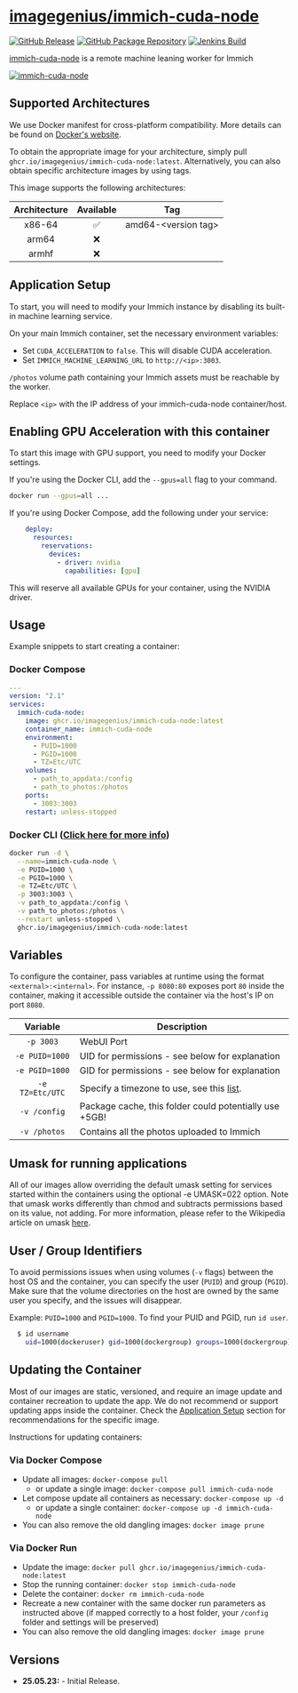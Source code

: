 <!-- DO NOT EDIT THIS FILE MANUALLY  -->

# [imagegenius/immich-cuda-node](https://github.com/imagegenius/docker-immich-cuda-node)

[![GitHub Release](https://img.shields.io/github/release/imagegenius/docker-immich-cuda-node.svg?color=007EC6&labelColor=555555&logoColor=ffffff&style=for-the-badge&logo=github)](https://github.com/imagegenius/docker-immich-cuda-node/releases)
[![GitHub Package Repository](https://shields.io/badge/GitHub%20Package-blue?logo=github&logoColor=ffffff&style=for-the-badge)](https://github.com/imagegenius/docker-immich-cuda-node/packages)
[![Jenkins Build](https://img.shields.io/jenkins/build?labelColor=555555&logoColor=ffffff&style=for-the-badge&jobUrl=https%3A%2F%2Fci.imagegenius.io%2Fjob%2FDocker-Pipeline-Builders%2Fjob%2Fdocker-immich-cuda-node%2Fjob%2Fmain%2F&logo=jenkins)](https://ci.imagegenius.io/job/Docker-Pipeline-Builders/job/docker-immich-cuda-node/job/main/)

[immich-cuda-node](https://github.com/imagegenius/docker-immich-cuda-node) is a remote machine leaning worker for Immich

[![immich-cuda-node](https://avatars.githubusercontent.com/u/121947548?s=200&v=4)](https://github.com/imagegenius/docker-immich-cuda-node)

## Supported Architectures

We use Docker manifest for cross-platform compatibility. More details can be found on [Docker's website](https://github.com/docker/distribution/blob/master/docs/spec/manifest-v2-2.md#manifest-list).

To obtain the appropriate image for your architecture, simply pull `ghcr.io/imagegenius/immich-cuda-node:latest`. Alternatively, you can also obtain specific architecture images by using tags.

This image supports the following architectures:

| Architecture | Available | Tag |
| :----: | :----: | ---- |
| x86-64 | ✅ | amd64-\<version tag\> |
| arm64 | ❌ | |
| armhf | ❌ | |

## Application Setup

To start, you will need to modify your Immich instance by disabling its built-in machine learning service.

On your main Immich container, set the necessary environment variables:

- Set `CUDA_ACCELERATION` to `false`. This will disable CUDA acceleration.
- Set `IMMICH_MACHINE_LEARNING_URL` to `http://<ip>:3003`.

`/photos` volume path containing your Immich assets must be reachable by the worker.

Replace `<ip>` with the IP address of your immich-cuda-node container/host.

## Enabling GPU Acceleration with this container

To start this image with GPU support, you need to modify your Docker settings.

If you're using the Docker CLI, add the `--gpus=all` flag to your command.

```sh
docker run --gpus=all ...
```

If you're using Docker Compose, add the following under your service:

```yaml
    deploy:
      resources:
        reservations:
          devices:
            - driver: nvidia
              capabilities: [gpu]
```

This will reserve all available GPUs for your container, using the NVIDIA driver.

## Usage

Example snippets to start creating a container:

### Docker Compose

```yaml
---
version: "2.1"
services:
  immich-cuda-node:
    image: ghcr.io/imagegenius/immich-cuda-node:latest
    container_name: immich-cuda-node
    environment:
      - PUID=1000
      - PGID=1000
      - TZ=Etc/UTC
    volumes:
      - path_to_appdata:/config
      - path_to_photos:/photos
    ports:
      - 3003:3003
    restart: unless-stopped
```

### Docker CLI ([Click here for more info](https://docs.docker.com/engine/reference/commandline/cli/))

```bash
docker run -d \
  --name=immich-cuda-node \
  -e PUID=1000 \
  -e PGID=1000 \
  -e TZ=Etc/UTC \
  -p 3003:3003 \
  -v path_to_appdata:/config \
  -v path_to_photos:/photos \
  --restart unless-stopped \
  ghcr.io/imagegenius/immich-cuda-node:latest

```

## Variables

To configure the container, pass variables at runtime using the format `<external>:<internal>`. For instance, `-p 8080:80` exposes port `80` inside the container, making it accessible outside the container via the host's IP on port `8080`.

| Variable | Description |
| :----: | --- |
| `-p 3003` | WebUI Port |
| `-e PUID=1000` | UID for permissions - see below for explanation |
| `-e PGID=1000` | GID for permissions - see below for explanation |
| `-e TZ=Etc/UTC` | Specify a timezone to use, see this [list](https://en.wikipedia.org/wiki/List_of_tz_database_time_zones#List). |
| `-v /config` | Package cache, this folder could potentially use +5GB! |
| `-v /photos` | Contains all the photos uploaded to Immich |

## Umask for running applications

All of our images allow overriding the default umask setting for services started within the containers using the optional -e UMASK=022 option. Note that umask works differently than chmod and subtracts permissions based on its value, not adding. For more information, please refer to the Wikipedia article on umask [here](https://en.wikipedia.org/wiki/Umask).

## User / Group Identifiers

To avoid permissions issues when using volumes (`-v` flags) between the host OS and the container, you can specify the user (`PUID`) and group (`PGID`). Make sure that the volume directories on the host are owned by the same user you specify, and the issues will disappear.

Example: `PUID=1000` and `PGID=1000`. To find your PUID and PGID, run `id user`.

```bash
  $ id username
    uid=1000(dockeruser) gid=1000(dockergroup) groups=1000(dockergroup)
```

## Updating the Container

Most of our images are static, versioned, and require an image update and container recreation to update the app. We do not recommend or support updating apps inside the container. Check the [Application Setup](#application-setup) section for recommendations for the specific image.

Instructions for updating containers:

### Via Docker Compose

* Update all images: `docker-compose pull`
  * or update a single image: `docker-compose pull immich-cuda-node`
* Let compose update all containers as necessary: `docker-compose up -d`
  * or update a single container: `docker-compose up -d immich-cuda-node`
* You can also remove the old dangling images: `docker image prune`

### Via Docker Run

* Update the image: `docker pull ghcr.io/imagegenius/immich-cuda-node:latest`
* Stop the running container: `docker stop immich-cuda-node`
* Delete the container: `docker rm immich-cuda-node`
* Recreate a new container with the same docker run parameters as instructed above (if mapped correctly to a host folder, your `/config` folder and settings will be preserved)
* You can also remove the old dangling images: `docker image prune`

## Versions

* **25.05.23:** - Initial Release.

